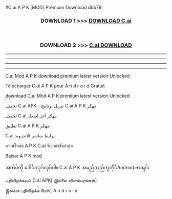 #C.ai  A P K [MOD] Premium Download dbb79



<div align="center">

<h3>DOWNLOAD 1 >>> <a href="https://teeasianyam.web.app?sq=C.ai ">DOWNLOAD C.ai  </a></h3><br>

<h3>DOWNLOAD 2 >>> <a href="https://teeasianyam.web.app?sq=C.ai  ">C.ai   DOWNLOAD </a></h3>

</div>


----------------------------------------------------------

----------------------------------------------------------

----------------------------------------------------------

----------------------------------------------------------


C.ai   Mod A P K download premium latest version Unlocked

Télécharger C.ai   A P K pour A n d r o i d Gratuit

download C.ai   Mod A P K premium latest version Unlocked

تحميل C.ai   APK - تنزيل برنامج C.ai   A P K مهكر

تحميل C.ai   مهكر اخر اصدار

تطبيق C.ai   A P K مهكر

C.ai   برابط مباشر للاندرويد

ดาวน์โหลด A P K C.ai   รับเวอร์ชันล่าสุด

Baixar A P K mod

အက်ပ်ကို ဒေါင်းလုဒ်လုပ်ပါ။ C.ai   A P K အမည်သည်ကူကိုင်Andriod ဗားရှင်း

பதிவிறக்கவும் C.ai   APK[ இல்லை விளம்பரங்கள்] 
 
இலவச பதிவிறக்க மோட் A n d r o i d



